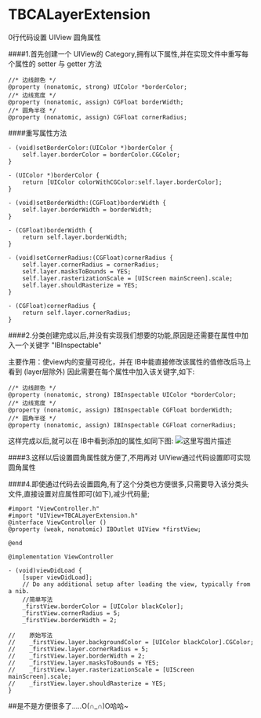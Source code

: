 # TBCALayerExtension
0行代码设置 UIView 圆角属性


####1.首先创建一个 UIView的 Category,拥有以下属性,并在实现文件中重写每个属性的 setter 与 getter 方法

```
//* 边线颜色 */
@property (nonatomic, strong) UIColor *borderColor;
//* 边线宽度 */
@property (nonatomic, assign) CGFloat borderWidth;
//* 圆角半径 */
@property (nonatomic, assign) CGFloat cornerRadius;
```
####重写属性方法
```
- (void)setBorderColor:(UIColor *)borderColor {
    self.layer.borderColor = borderColor.CGColor;
}

- (UIColor *)borderColor {
    return [UIColor colorWithCGColor:self.layer.borderColor];
}

- (void)setBorderWidth:(CGFloat)borderWidth {
    self.layer.borderWidth = borderWidth;
}

- (CGFloat)borderWidth {
    return self.layer.borderWidth;
}

- (void)setCornerRadius:(CGFloat)cornerRadius {
    self.layer.cornerRadius = cornerRadius;
    self.layer.masksToBounds = YES;
    self.layer.rasterizationScale = [UIScreen mainScreen].scale;
    self.layer.shouldRasterize = YES;
}

- (CGFloat)cornerRadius {
    return self.layer.cornerRadius;
}
```

####2.分类创建完成以后,并没有实现我们想要的功能,原因是还需要在属性中加入一个关键字 "IBInspectable"

主要作用：使view内的变量可视化，并在 IB中能直接修改该属性的值修改后马上看到 (layer层除外)
因此需要在每个属性中加入该关键字,如下:

```
//* 边线颜色 */
@property (nonatomic, strong) IBInspectable UIColor *borderColor;
//* 边线宽度 */
@property (nonatomic, assign) IBInspectable CGFloat borderWidth;
//* 圆角半径 */
@property (nonatomic, assign) IBInspectable CGFloat cornerRadius;
```
这样完成以后,就可以在 IB中看到添加的属性,如同下图:
![这里写图片描述](http://img.blog.csdn.net/20160806162806847)

####3.这样以后设置圆角属性就方便了,不用再对 UIView通过代码设置即可实现圆角属性

####4.即使通过代码去设置圆角,有了这个分类也方便很多,只需要导入该分类头文件,直接设置对应属性即可(如下),减少代码量;

```
#import "ViewController.h"
#import "UIView+TBCALayerExtension.h"
@interface ViewController ()
@property (weak, nonatomic) IBOutlet UIView *firstView;

@end

@implementation ViewController

- (void)viewDidLoad {
    [super viewDidLoad];
    // Do any additional setup after loading the view, typically from a nib.
    //简单写法
    _firstView.borderColor = [UIColor blackColor];
    _firstView.cornerRadius = 5;
    _firstView.borderWidth = 2;

//    原始写法
//    _firstView.layer.backgroundColor = [UIColor blackColor].CGColor;
//    _firstView.layer.cornerRadius = 5;
//    _firstView.layer.borderWidth = 2;
//    _firstView.layer.masksToBounds = YES;
//    _firstView.layer.rasterizationScale = [UIScreen mainScreen].scale;
//    _firstView.layer.shouldRasterize = YES;
}
```



##是不是方便很多了.....O(∩_∩)O哈哈~
